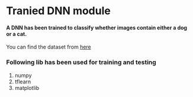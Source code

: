 # Tranied DNN module
#### A DNN has been trained to classify whether images contain either a dog or a cat.

You can find the dataset from [here](https://www.kaggle.com/c/dogs-vs-cats)

### Following lib has been used for training and testing
  1. numpy
  2. tflearn
  3. matplotlib
